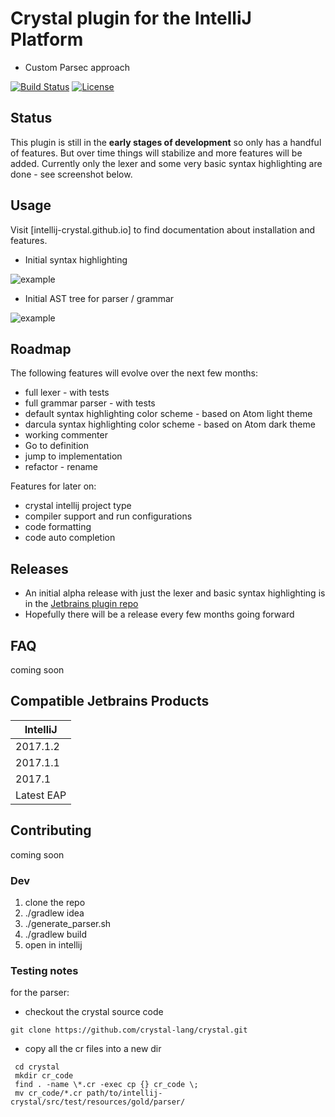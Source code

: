 # Crystal plugin for the IntelliJ Platform

* Custom Parsec approach

[![Build Status](https://travis-ci.org/intellij-crystal/intellij-crystal.svg?branch=master)](https://travis-ci.org/intellij-crystal/intellij-crystal)
[![License](https://img.shields.io/badge/License-BSD%203--Clause-blue.svg)](https://opensource.org/licenses/BSD-3-Clause)


## Status

This plugin is still in the **early stages of development** so only has a handful of features. But over time things will stabilize and more features will be added. Currently 
only the lexer and some very basic syntax highlighting are done - see screenshot below.
 
 
## Usage

Visit [intellij-crystal.github.io] to find documentation about installation and features.

* Initial syntax highlighting

![example](https://github.com/intellij-crystal/intellij-crystal/raw/master/.README/ex1.png)

* Initial AST tree for parser / grammar

![example](https://github.com/intellij-crystal/intellij-crystal/raw/master/.README/ast1.png)

## Roadmap

The following features will evolve over the next few months:

* full lexer - with tests
* full grammar parser - with tests
* default syntax highlighting color scheme - based on Atom light theme
* darcula syntax highlighting color scheme - based on Atom dark theme
* working commenter
* Go to definition
* jump to implementation
* refactor - rename

Features for later on:

* crystal intellij project type
* compiler support and run configurations
* code formatting
* code auto completion

## Releases

* An initial alpha release with just the lexer and basic syntax highlighting is in the [Jetbrains plugin repo](https://plugins.jetbrains.com/plugin/10213-crystal-language-plugin)
* Hopefully there will be a release every few months going forward 

## FAQ

coming soon 

## Compatible Jetbrains Products

| IntelliJ                  |
|---------------------------|
| 2017.1.2                  |
| 2017.1.1                  | 
| 2017.1                    | 
| Latest EAP                | 


## Contributing
 
coming soon 

### Dev

1. clone the repo
2. ./gradlew idea
3. ./generate_parser.sh
4. ./gradlew build
5. open in intellij

### Testing notes

for the parser:

* checkout the crystal source code

```
git clone https://github.com/crystal-lang/crystal.git
```

* copy all the cr files into a new dir

```
 cd crystal
 mkdir cr_code
 find . -name \*.cr -exec cp {} cr_code \;
 mv cr_code/*.cr path/to/intellij-crystal/src/test/resources/gold/parser/
``` 
